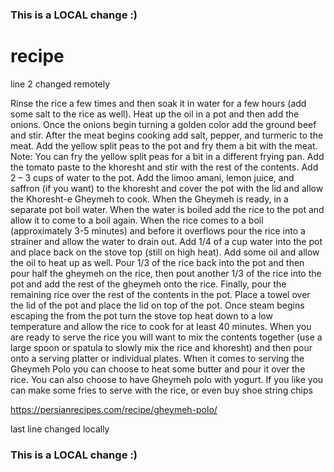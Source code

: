 ### This is a LOCAL change :)

# recipe
line 2 changed remotely


Rinse the rice a few times and then soak it in water for a few hours (add some salt to the rice as well). Heat up the oil in a pot and then add the onions. Once the onions begin turning a golden color add the ground beef and stir. After the meat begins cooking add salt, pepper, and turmeric to the meat. Add the yellow split peas to the pot and fry them a bit with the meat. Note: You can fry the yellow split peas for a bit in a different frying pan. Add the tomato paste to the khoresht and stir with the rest of the contents. Add 2 – 3 cups of water to the pot. Add the limoo amani, lemon juice, and saffron (if you want) to the khoresht and cover the pot with the lid and allow the Khoresht-e Gheymeh to cook. When the Gheymeh is ready, in a separate pot boil water. When the water is boiled add the rice to the pot and allow it to come to a boil again. When the rice comes to a boil (approximately 3-5 minutes) and before it overflows pour the rice into a strainer and allow the water to drain out. Add 1/4 of a cup water into the pot and place back on the stove top (still on high heat). Add some oil and allow the oil to heat up as well. Pour 1/3 of the rice back into the pot and then pour half the gheymeh on the rice, then pout another 1/3 of the rice into the pot and add the rest of the gheymeh onto the rice. Finally, pour the remaining rice over the rest of the contents in the pot. Place a towel over the lid of the pot and place the lid on top of the pot. Once steam begins escaping the from the pot turn the stove top heat down to a low temperature and allow the rice to cook for at least 40 minutes. When you are ready to serve the rice you will want to mix the contents together (use a large spoon or spatula to slowly mix the rice and khoresht) and then pour onto a serving platter or individual plates. When it comes to serving the Gheymeh Polo you can choose to heat some butter and pour it over the rice. You can also choose to have Gheymeh polo with yogurt. If you like you can make some fries to serve with the rice, or even buy shoe string chips

https://persianrecipes.com/recipe/gheymeh-polo/

last line changed locally

### This is a LOCAL change :)